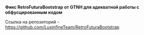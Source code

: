 **Фикс RetroFuturaBootstrap от GTNH для адекватной работы с обфусцированным кодом**

Ссылка на репозиторий - https://github.com/LuxinfineTeam/RetroFuturaBootstrap